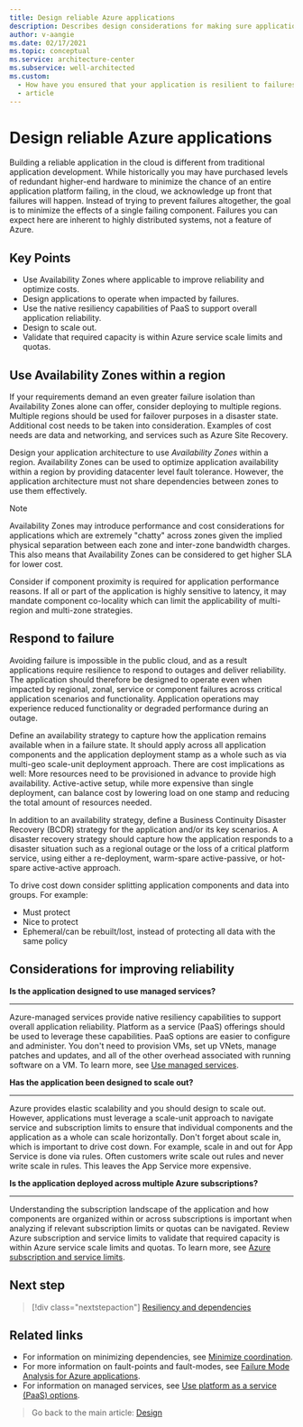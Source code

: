 ```yaml
---
title: Design reliable Azure applications
description: Describes design considerations for making sure applications are resilient to failure.
author: v-aangie
ms.date: 02/17/2021
ms.topic: conceptual
ms.service: architecture-center
ms.subservice: well-architected
ms.custom:
  - How have you ensured that your application is resilient to failures?
  - article
---
```


# Design reliable Azure applications

Building a reliable application in the cloud is different from traditional application development. While historically you may have purchased levels of redundant higher-end hardware to minimize the chance of an entire application platform failing, in the cloud, we acknowledge up front that failures will happen. Instead of trying to prevent failures altogether, the goal is to minimize the effects of a single failing component. Failures you can expect here are inherent to highly distributed systems, not a feature of Azure.

## Key Points

- Use Availability Zones where applicable to improve reliability and optimize costs.
- Design applications to operate when impacted by failures.
- Use the native resiliency capabilities of PaaS to support overall application reliability.
- Design to scale out.
- Validate that required capacity is within Azure service scale limits and quotas.

## Use Availability Zones within a region

If your requirements demand an even greater failure isolation than Availability Zones alone can offer, consider deploying to multiple regions. Multiple regions should be used for failover purposes in a disaster state. Additional cost needs to be taken into consideration. Examples of cost needs are data and networking, and services such as Azure Site Recovery.

Design your application architecture to use *Availability Zones* within a region. Availability Zones can be used to optimize application availability within a region by providing datacenter level fault tolerance. However, the application architecture must not share dependencies between zones to use them effectively.

> [!NOTE]
> Availability Zones may introduce performance and cost considerations for applications which are extremely "chatty" across zones given the implied physical separation between each zone and inter-zone bandwidth charges. This also means that Availability Zones can be considered to get higher SLA for lower cost.

Consider if component proximity is required for application performance reasons. If all or part of the application is highly sensitive to latency, it may mandate component co-locality which can limit the applicability of multi-region and multi-zone strategies.

## Respond to failure

Avoiding failure is impossible in the public cloud, and as a result applications require resilience to respond to outages and deliver reliability. The application should therefore be designed to operate even when impacted by regional, zonal, service or component failures across critical application scenarios and functionality. Application operations may experience reduced functionality or degraded performance during an outage.

Define an availability strategy to capture how the application remains available when in a failure state. It should apply across all application components and the application deployment stamp as a whole such as via multi-geo scale-unit deployment approach. There are cost implications as well: More resources need to be provisioned in advance to provide high availability. Active-active setup, while more expensive than single deployment, can balance cost by lowering load on one stamp and reducing the total amount of resources needed.

In addition to an availability strategy, define a Business Continuity Disaster Recovery (BCDR) strategy for the application and/or its key scenarios. A disaster recovery strategy should capture how the application responds to a disaster situation such as a regional outage or the loss of a critical platform service, using either a re-deployment, warm-spare active-passive, or hot-spare active-active approach.

To drive cost down consider splitting application components and data into groups. For example:

- Must protect
- Nice to protect
- Ephemeral/can be rebuilt/lost, instead of protecting all data with the same policy

## Considerations for improving reliability

**Is the application designed to use managed services?**
***

Azure-managed services provide native resiliency capabilities to support overall application reliability. Platform as a service (PaaS) offerings should be used to leverage these capabilities. PaaS options are easier to configure and administer. You don't need to provision VMs, set up VNets, manage patches and updates, and all of the other overhead associated with running software on a VM. To learn more, see [Use managed services](https://docs.microsoft.com/azure/architecture/guide/design-principles/managed-services).

**Has the application been designed to scale out?**
***

Azure provides elastic scalability and you should design to scale out. However, applications must leverage a scale-unit approach to navigate service and subscription limits to ensure that individual components and the application as a whole can scale horizontally. Don't forget about scale in, which is important to drive cost down. For example, scale in and out for App Service is done via rules. Often customers write scale out rules and never write scale in rules. This leaves the App Service more expensive.

**Is the application deployed across multiple Azure subscriptions?**
***

Understanding the subscription landscape of the application and how components are organized within or across subscriptions is important when analyzing if relevant subscription limits or quotas can be navigated. Review Azure subscription and service limits to validate that required capacity is within Azure service scale limits and quotas. To learn more, see [Azure subscription and service limits](https://docs.microsoft.com/azure/azure-resource-manager/management/azure-subscription-service-limits).

## Next step

>[!div class="nextstepaction"]
>[Resiliency and dependencies](/azure/architecture/framework/resiliency/design-resiliency)

## Related links

- For information on minimizing dependencies, see [Minimize coordination](https://docs.microsoft.com/azure/architecture/guide/design-principles/minimize-coordination).
- For more information on fault-points and fault-modes, see [Failure Mode Analysis for Azure applications](https://docs.microsoft.com/azure/architecture/resiliency/failure-mode-analysis).
- For information on managed services, see [Use platform as a service (PaaS) options](https://docs.microsoft.com/azure/architecture/guide/design-principles/managed-services).

> Go back to the main article: [Design](design-checklist.md)
